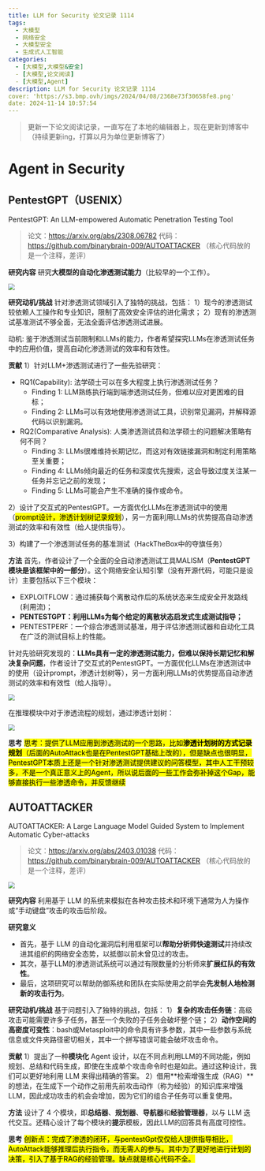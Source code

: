 ```yaml
---
title: LLM for Security 论文记录 1114
tags:
  - 大模型
  - 网络安全
  - 大模型安全
  - 生成式人工智能
categories:
  - [大模型,大模型&安全]
  - [大模型,论文阅读]
  - [大模型,Agent]
description: LLM for Security 论文记录 1114
cover: 'https://s3.bmp.ovh/imgs/2024/04/08/2368e73f30658fe8.png'
date: 2024-11-14 10:57:54
---
```

> 更新一下论文阅读记录，一直写在了本地的编辑器上，现在更新到博客中（持续更新ing，打算以月为单位更新博客了）
# Agent in Security
<!-- {% asset_img p1.png p1 %} -->
<!-- <img src="p1.png"  style="zoom:55%;" /> -->

## PentestGPT（USENIX）
PentestGPT: An LLM-empowered Automatic Penetration Testing Tool

> 论文：https://arxiv.org/abs/2308.06782
> 代码：https://github.com/binarybrain-009/AUTOATTACKER （核心代码放的是一个注释，差评）

**研究内容**
研究**大模型的自动化渗透测试能力**（比较早的一个工作）。

<img src="pentestgpt.png"  style="zoom:80%;" />

**研究动机/挑战**
针对渗透测试领域引入了独特的挑战，包括：
1）现今的渗透测试较依赖人工操作和专业知识，限制了高效安全评估的进化需求；
2）现有的渗透测试基准测试不够全面，无法全面评估渗透测试进展。

动机: 鉴于渗透测试当前限制和LLMs的能力，作者希望探究LLMs在渗透测试任务中的应用价值，提高自动化渗透测试的效率和有效性。

**贡献**
1）针对LLM+渗透测试进行了一些先验研究：
- RQ1(Capability): 法学硕士可以在多大程度上执行渗透测试任务？
  - Finding 1: LLM熟练执行端到端渗透测试任务，但难以应对更困难的目标；
  - Finding 2: LLMs可以有效地使用渗透测试工具，识别常见漏洞，并解释源代码以识别漏洞。
- RQ2(Comparative Analysis): 人类渗透测试员和法学硕士的问题解决策略有何不同？
  - Finding 3: LLMs很难维持长期记忆，而这对有效链接漏洞和制定利用策略至关重要；
  - Finding 4: LLMs倾向最近的任务和深度优先搜索，这会导致过度关注某一任务并忘记之前的发现；
  - Finding 5: LLMs可能会产生不准确的操作或命令。

2）设计了交互式的PentestGPT。一方面优化LLMs在渗透测试中的使用（<mark>prompt设计，渗透计划树记录规划</mark>），另一方面利用LLMs的优势提高自动渗透测试的效率和有效性（给人提供指导）。

3）构建了一个渗透测试任务的基准测试（HackTheBox中的夺旗任务）

**方法**
首先，作者设计了一个全面的全自动渗透测试工具MALISM（**PentestGPT模块是该框架中的一部分**）。这个网络安全认知引擎（没有开源代码，可能只是设计）主要包括以下三个模块：
- EXPLOITFLOW：通过捕获每个离散动作后的系统状态来生成安全开发路线(利用流)；
- **PENTESTGPT：利用LLMs为每个给定的离散状态启发式生成测试指导；**
- PENTESTPERF：一个综合渗透测试基准，用于评估渗透测试器和自动化工具在广泛的测试目标上的性能。

针对先验研究发现的：**LLMs具有一定的渗透测试能力，但难以保持长期记忆和解决复杂问题**，作者设计了交互式的PentestGPT。一方面优化LLMs在渗透测试中的使用（设计prompt，渗透计划树等），另一方面利用LLMs的优势提高自动渗透测试的效率和有效性（给人指导）。

<img src="pentestgpt1.png"  style="zoom:80%;" />

在推理模块中对于渗透流程的规划，通过渗透计划树：

<img src="pentestgpt2.png"  style="zoom:80%;" />

**思考**
<mark>思考：提供了LLM应用到渗透测试的一个思路，比如**渗透计划树的方式记录规划**（后面的AutoAttack也是在PentestGPT基础上改的），但是缺点也很明显，PentestGPT本质上还是一个针对渗透测试提供建议的问答模型，其中人工干预较多，不是一个真正意义上的Agent，所以说后面的一些工作会弥补掉这个Gap，能够直接执行一些渗透命令，并反馈继续</mark>

## AUTOATTACKER

AUTOATTACKER: A Large Language Model Guided System to Implement Automatic Cyber-attacks

> 论文：https://arxiv.org/abs/2403.01038
> 代码：https://github.com/binarybrain-009/AUTOATTACKER （核心代码放的是一个注释，差评）

<img src="autoattack.png"  style="zoom:80%;" />

**研究内容**
利用基于 LLM 的系统来模拟在各种攻击技术和环境下通常为人为操作或“手动键盘”攻击的攻击后阶段。

**研究意义**
- 首先，基于 LLM 的自动化漏洞后利用框架可以**帮助分析师快速测试**并持续改进其组织的网络安全态势，以抵御以前未曾见过的攻击。
- 其次，基于LLM的渗透测试系统可以通过有限数量的分析师来**扩展红队的有效性**。
- 最后，这项研究可以帮助防御系统和团队在实际使用之前学会**先发制人地检测新的攻击行为**。

**研究动机/挑战**
基于问题引入了独特的挑战，包括：
1）**复杂的攻击任务链**：高级攻击可能需要许多子任务，甚至一个失败的子任务会破坏整个链； 
2）**动作空间的高密度可变性**：bash或Metasploit中的命令具有许多参数，其中一些参数与系统信息或文件夹路径密切相关，其中一个拼写错误可能会破坏攻击命令。

**贡献**
1）提出了一种**模块化** Agent 设计，以在不同点利用LLM的不同功能，例如规划、总结和代码生成，即使在生成单个攻击命令时也是如此。通过这种设计，我们可以更好地利用 LLM 来得出精确的答案。 
2）借用**检索增强生成（RAG）**的想法，在生成下一个动作之前用先前攻击动作（称为经验）的知识库来增强LLM，因此成功攻击的机会会增加，因为它们的组合子任务可以重复使用。

**方法**
设计了 4 个模块，即**总结器**、**规划器**、**导航器**和**经验管理器**，以与 LLM 迭代交互。还精心设计了每个模块的**提示**模板，因此LLM的回答具有高度可控性。

**思考**
<mark>创新点：完成了渗透的闭环，与pentestGpt仅仅给人提供指导相比，AutoAttack能够推理后执行指令，而无需人的参与。其中为了更好地进行计划的决策，引入了基于RAG的经验管理。缺点就是核心代码不全。</mark>